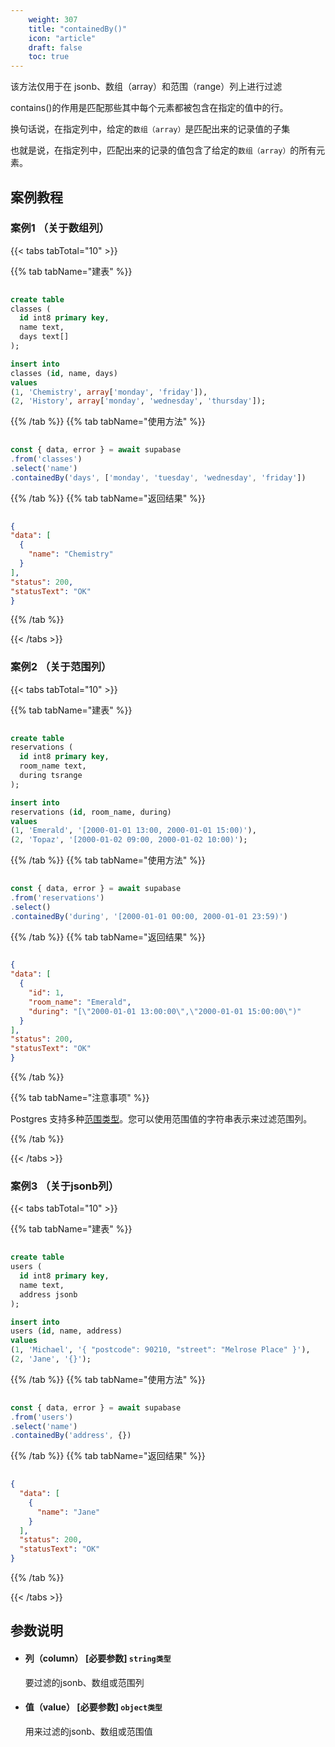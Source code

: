 ```yaml
---
    weight: 307
    title: "containedBy()"
    icon: "article"
    draft: false
    toc: true
---
```




该方法仅用于在 jsonb、数组（array）和范围（range）列上进行过滤

contains()的作用是匹配那些其中每个元素都被包含在指定的值中的行。

换句话说，在指定列中，给定的`数组（array）`是匹配出来的记录值的子集

也就是说，在指定列中，匹配出来的记录的值包含了给定的`数组（array）`的所有元素。





## 案例教程

### 案例1 （关于数组列）

{{< tabs tabTotal="10" >}}
 
{{% tab tabName="建表" %}}



  ```sql
                                                                                
create table
  classes (
    id int8 primary key,
    name text,
    days text[]
  );

insert into
  classes (id, name, days)
values
  (1, 'Chemistry', array['monday', 'friday']),
  (2, 'History', array['monday', 'wednesday', 'thursday']);

  ```



{{% /tab %}}
{{% tab tabName="使用方法" %}}



  ```ts
                                                                                
const { data, error } = await supabase
  .from('classes')
  .select('name')
  .containedBy('days', ['monday', 'tuesday', 'wednesday', 'friday'])
  ```



{{% /tab %}}
{{% tab tabName="返回结果" %}}



  ```json
                                                                                
{
  "data": [
    {
      "name": "Chemistry"
    }
  ],
  "status": 200,
  "statusText": "OK"
}
  ```



{{% /tab %}}


{{< /tabs >}}

### 案例2 （关于范围列）


{{< tabs tabTotal="10" >}}
 
{{% tab tabName="建表" %}}



  ```sql
                                                                                
create table
  reservations (
    id int8 primary key,
    room_name text,
    during tsrange
  );

insert into
  reservations (id, room_name, during)
values
  (1, 'Emerald', '[2000-01-01 13:00, 2000-01-01 15:00)'),
  (2, 'Topaz', '[2000-01-02 09:00, 2000-01-02 10:00)');

  ```



{{% /tab %}}
{{% tab tabName="使用方法" %}}



  ```ts
                                                                                
const { data, error } = await supabase
  .from('reservations')
  .select()
  .containedBy('during', '[2000-01-01 00:00, 2000-01-01 23:59)')
  ```



{{% /tab %}}
{{% tab tabName="返回结果" %}}



  ```json
                                                                                
{
  "data": [
    {
      "id": 1,
      "room_name": "Emerald",
      "during": "[\"2000-01-01 13:00:00\",\"2000-01-01 15:00:00\")"
    }
  ],
  "status": 200,
  "statusText": "OK"
}
  ```



{{% /tab %}}

{{% tab tabName="注意事项" %}}



Postgres 支持多种[范围类型](https://www.postgresql.org/docs/current/rangetypes.html)。您可以使用范围值的字符串表示来过滤范围列。



{{% /tab %}}

{{< /tabs >}}






### 案例3 （关于jsonb列）

{{< tabs tabTotal="10" >}}
 
{{% tab tabName="建表" %}}



  ```sql
                                                                                
create table
  users (
    id int8 primary key,
    name text,
    address jsonb
  );

insert into
  users (id, name, address)
values
  (1, 'Michael', '{ "postcode": 90210, "street": "Melrose Place" }'),
  (2, 'Jane', '{}');
  ```



{{% /tab %}}
{{% tab tabName="使用方法" %}}



  ```ts
                                                                                
const { data, error } = await supabase
  .from('users')
  .select('name')
  .containedBy('address', {})
  ```



{{% /tab %}}
{{% tab tabName="返回结果" %}}



  ```json
                                                                                
  {
    "data": [
      {
        "name": "Jane"
      }
    ],
    "status": 200,
    "statusText": "OK"
  }
  
  ```



{{% /tab %}}


{{< /tabs >}}














## 参数说明


<ul className="method-list-group">
  
<li className="method-list-item">
  <h4 className="method-list-item-label">
    <span className="method-list-item-label-name">
      列（column）
    </span>
    <span className="method-list-item-label-badge required">
      [必要参数]
    </span>
    <span className="method-list-item-validation">
      <code>string类型</code>
    </span>
  </h4>
  <div class="method-list-item-description">

要过滤的jsonb、数组或范围列

  </div>
  
</li>


<li className="method-list-item">
  <h4 className="method-list-item-label">
    <span className="method-list-item-label-name">
      值（value）
    </span>
    <span className="method-list-item-label-badge required">
      [必要参数]
    </span>
    <span className="method-list-item-validation">
      <code>object类型</code>
    </span>
  </h4>
  <div class="method-list-item-description">

用来过滤的jsonb、数组或范围值

  </div>
  
</li>

</ul>